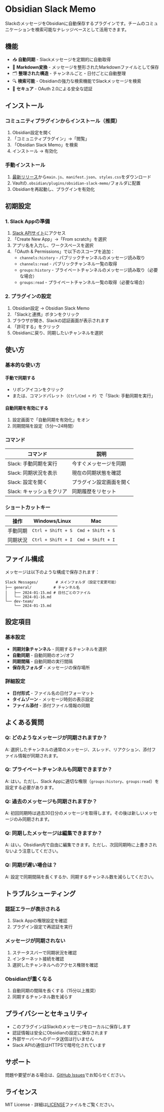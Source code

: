 # Obsidian Slack Memo

SlackのメッセージをObsidianに自動保存するプラグインです。チームのコミュニケーションを検索可能なナレッジベースとして活用できます。

## 機能

- 📥 **自動同期** - Slackメッセージを定期的に自動取得
- 📝 **Markdown変換** - メッセージを整形されたMarkdownファイルとして保存
- 🗂️ **整理された構造** - チャンネルごと・日付ごとに自動整理
- 🔍 **検索可能** - Obsidianの強力な検索機能でSlackメッセージを検索
- 🔐 **セキュア** - OAuth 2.0による安全な認証

## インストール

### コミュニティプラグインからインストール（推奨）
1. Obsidian設定を開く
2. 「コミュニティプラグイン」→「閲覧」
3. 「Obsidian Slack Memo」を検索
4. インストール → 有効化

### 手動インストール
1. [最新リリース](https://github.com/yourusername/obsidian-slack-memo/releases)から`main.js`、`manifest.json`、`styles.css`をダウンロード
2. Vaultの`.obsidian/plugins/obsidian-slack-memo/`フォルダに配置
3. Obsidianを再起動し、プラグインを有効化

## 初期設定

### 1. Slack Appの準備

1. [Slack APIサイト](https://api.slack.com/apps)にアクセス
2. 「Create New App」→「From scratch」を選択
3. アプリ名を入力し、ワークスペースを選択
4. 「OAuth & Permissions」で以下のスコープを追加：
   - `channels:history` - パブリックチャンネルのメッセージ読み取り
   - `channels:read` - パブリックチャンネル一覧の取得
   - `groups:history` - プライベートチャンネルのメッセージ読み取り（必要な場合）
   - `groups:read` - プライベートチャンネル一覧の取得（必要な場合）

### 2. プラグインの設定

1. Obsidian設定 → Obsidian Slack Memo
2. 「Slackと連携」ボタンをクリック
3. ブラウザが開き、Slackの認証画面が表示されます
4. 「許可する」をクリック
5. Obsidianに戻り、同期したいチャンネルを選択

## 使い方

### 基本的な使い方

#### 手動で同期する
- リボンアイコンをクリック
- または、コマンドパレット（`Ctrl/Cmd + P`）で「Slack: 手動同期を実行」

#### 自動同期を有効にする
1. 設定画面で「自動同期を有効化」をオン
2. 同期間隔を設定（5分〜24時間）

### コマンド

| コマンド | 説明 |
|---------|------|
| Slack: 手動同期を実行 | 今すぐメッセージを同期 |
| Slack: 同期状況を表示 | 現在の同期状態を確認 |
| Slack: 設定を開く | プラグイン設定画面を開く |
| Slack: キャッシュをクリア | 同期履歴をリセット |

### ショートカットキー

| 操作 | Windows/Linux | Mac |
|------|---------------|-----|
| 手動同期 | `Ctrl + Shift + S` | `Cmd + Shift + S` |
| 同期状況 | `Ctrl + Shift + I` | `Cmd + Shift + I` |

## ファイル構成

メッセージは以下のような構成で保存されます：

```
Slack Messages/        # メインフォルダ（設定で変更可能）
├── general/          # チャンネル名
│   ├── 2024-01-15.md # 日付ごとのファイル
│   └── 2024-01-16.md
└── dev-team/
    └── 2024-01-15.md
```

## 設定項目

### 基本設定
- **同期対象チャンネル** - 同期するチャンネルを選択
- **自動同期** - 自動同期のオン/オフ
- **同期間隔** - 自動同期の実行間隔
- **保存先フォルダ** - メッセージの保存場所

### 詳細設定
- **日付形式** - ファイル名の日付フォーマット
- **タイムゾーン** - メッセージ時刻の表示設定
- **ファイル添付** - 添付ファイル情報の同期

## よくある質問

### Q: どのようなメッセージが同期されますか？
A: 選択したチャンネルの通常のメッセージ、スレッド、リアクション、添付ファイル情報が同期されます。

### Q: プライベートチャンネルも同期できますか？
A: はい。ただし、Slack Appに適切な権限（`groups:history`、`groups:read`）を設定する必要があります。

### Q: 過去のメッセージも同期されますか？
A: 初回同期時は過去30日分のメッセージを取得します。その後は新しいメッセージのみ同期されます。

### Q: 同期したメッセージは編集できますか？
A: はい。Obsidian内で自由に編集できます。ただし、次回同期時に上書きされないよう注意してください。

### Q: 同期が遅い場合は？
A: 設定で同期間隔を長くするか、同期するチャンネル数を減らしてください。

## トラブルシューティング

### 認証エラーが表示される
1. Slack Appの権限設定を確認
2. プラグイン設定で再認証を実行

### メッセージが同期されない
1. ステータスバーで同期状況を確認
2. インターネット接続を確認
3. 選択したチャンネルへのアクセス権限を確認

### Obsidianが重くなる
1. 自動同期の間隔を長くする（15分以上推奨）
2. 同期するチャンネル数を減らす

## プライバシーとセキュリティ

- このプラグインはSlackのメッセージをローカルに保存します
- 認証情報は安全にObsidianの設定に保存されます
- 外部サーバーへのデータ送信は行いません
- Slack APIの通信はHTTPSで暗号化されています

## サポート

問題や要望がある場合は、[GitHub Issues](https://github.com/yourusername/obsidian-slack-memo/issues)でお知らせください。

## ライセンス

MIT License - 詳細は[LICENSE](LICENSE)ファイルをご覧ください。